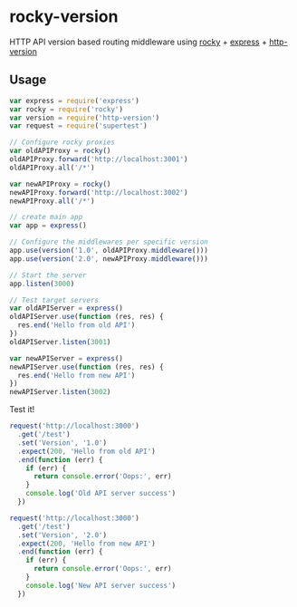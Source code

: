 # rocky-version

HTTP API version based routing middleware using [rocky](https://github.com/h2non/rocky) + [express](https://github.com/strongloop/express) + [http-version](https://github.com/h2non/http-version)

## Usage

```js
var express = require('express')
var rocky = require('rocky')
var version = require('http-version')
var request = require('supertest')

// Configure rocky proxies
var oldAPIProxy = rocky()
oldAPIProxy.forward('http://localhost:3001')
oldAPIProxy.all('/*')

var newAPIProxy = rocky()
newAPIProxy.forward('http://localhost:3002')
newAPIProxy.all('/*')

// create main app
var app = express()

// Configure the middlewares per specific version
app.use(version('1.0', oldAPIProxy.middleware()))
app.use(version('2.0', newAPIProxy.middleware()))

// Start the server
app.listen(3000)

// Test target servers
var oldAPIServer = express()
oldAPIServer.use(function (res, res) {
  res.end('Hello from old API')
})
oldAPIServer.listen(3001)

var newAPIServer = express()
newAPIServer.use(function (res, res) {
  res.end('Hello from new API')
})
newAPIServer.listen(3002)
```

Test it!
```js
request('http://localhost:3000')
  .get('/test')
  .set('Version', '1.0')
  .expect(200, 'Hello from old API')
  .end(function (err) {
    if (err) {
      return console.error('Oops:', err)
    }
    console.log('Old API server success')
  })

request('http://localhost:3000')
  .get('/test')
  .set('Version', '2.0')
  .expect(200, 'Hello from new API')
  .end(function (err) {
    if (err) {
      return console.error('Oops:', err)
    }
    console.log('New API server success')
  })
```
